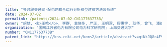 ```yaml
---
title: "多时段交通网-配电网耦合运行分析模型建模方法及系统"
date: 2024-07-02
permalink: /patents/2024-07-02-CN117763773B/
owner: "胡喆, <b>王晗</b>, 李群, 袁晓冬, 严正, 王明深, 缪惠宇, 耿华, 曾飞, 潘益, 韩华春, 吕舒康"
organization: "国网江苏省电力有限公司电力科学研究院; 上海交通大学"
number: "CN117763773B"
patent_link: "https://kns.cnki.net/kcms2/article/abstract?v=qiNkJQ8c4F9C20GVTs6Xvelgaf57hdPAeTmjetrfs-u9EUb-x2boaFLK_8QzVP4zu7dohvOTRZYiG4pYPL-3jF3ne6oAf3dJ1Z58NF_krPDrH8CvFkpj309mpisHBuXY5jDkLZFhiIZsX0IbH_WWYpcU_D92nwkcGyFyxN7y9TF5devFWJEHTIi1Fn0WiZh-659keIF7nT8=&uniplatform=NZKPT"
---
```

